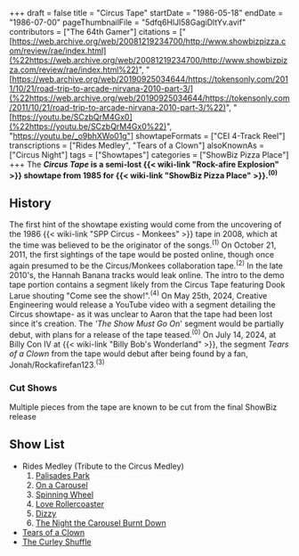 +++
draft = false
title = "Circus Tape"
startDate = "1986-05-18"
endDate = "1986-07-00"
pageThumbnailFile = "5dfq6HlJl58GagiDltYv.avif"
contributors = ["The 64th Gamer"]
citations = ["[https://web.archive.org/web/20081219234700/http://www.showbizpizza.com/review/rae/index.html](%22https://web.archive.org/web/20081219234700/http://www.showbizpizza.com/review/rae/index.html%22)", "[https://web.archive.org/web/20190925034644/https://tokensonly.com/2011/10/21/road-trip-to-arcade-nirvana-2010-part-3/](%22https://web.archive.org/web/20190925034644/https://tokensonly.com/2011/10/21/road-trip-to-arcade-nirvana-2010-part-3/%22)", "[https://youtu.be/SCzbQrM4Gx0](%22https://youtu.be/SCzbQrM4Gx0%22)", "https://youtu.be/_o9bhXWo01g"]
showtapeFormats = ["CEI 4-Track Reel"]
transcriptions = ["Rides Medley", "Tears of a Clown"]
alsoKnownAs = ["Circus Night"]
tags = ["Showtapes"]
categories = ["ShowBiz Pizza Place"]
+++
The ***Circus Tape* is a semi-lost {{< wiki-link "Rock-afire Explosion" >}} showtape from 1985 for {{< wiki-link "ShowBiz Pizza Place" >}}.<sup>(0)</sup>**

## History

The first hint of the showtape existing would come from the uncovering of the 1986 {{< wiki-link "SPP Circus - Monkees" >}} tape in 2008, which at the time was believed to be the originator of the songs.<sup>(1)</sup> On October 21, 2011, the first sightings of the tape would be posted online, though once again presumed to be the Circus/Monkees collaboration tape.<sup>(2)</sup>
In the late 2010's, the Hannah Banana tracks would leak online. The intro to the demo tape portion contains a segment likely from the Circus Tape featuring Dook Larue shouting "Come see the show!".<sup>(4)</sup>
On May 25th, 2024, Creative Engineering would release a YouTube video with a segment detailing the Circus showtape- as it was unclear to Aaron that the tape had been lost since it's creation. The *'The Show Must Go On*' segment would be partially debut, with plans for a release of the tape teased.<sup>(0)</sup>
On July 14, 2024, at Billy Con IV at {{< wiki-link "Billy Bob's Wonderland" >}}, the segment *Tears of a Clown* from the tape would debut after being found by a fan, Jonah/Rockafirefan123.<sup>(3)</sup>

### Cut Shows

Multiple pieces from the tape are known to be cut from the final ShowBiz release

## Show List

- Rides Medley (Tribute to the Circus Medley)
  1.  [Palisades Park](https://en.wikipedia.org/wiki/Palisades_Park_(Freddy_Cannon_song))
  2.  [On a Carousel](https://en.wikipedia.org/wiki/On_a_Carousel)
  3.  [Spinning Wheel](https://en.wikipedia.org/wiki/Spinning_Wheel_(song))
  4.  [Love Rollercoaster](https://en.wikipedia.org/wiki/Love_Rollercoaster)
  5.  [Dizzy](https://en.wikipedia.org/wiki/Dizzy_(Tommy_Roe_song))
  6.  [The Night the Carousel Burnt Down](https://en.wikipedia.org/wiki/Something/Anything%3F)
- [Tears of a Clown](https://en.wikipedia.org/wiki/The_Tears_of_a_Clown)
- [The Curley Shuffle](https://en.wikipedia.org/wiki/The_Curly_Shuffle)
